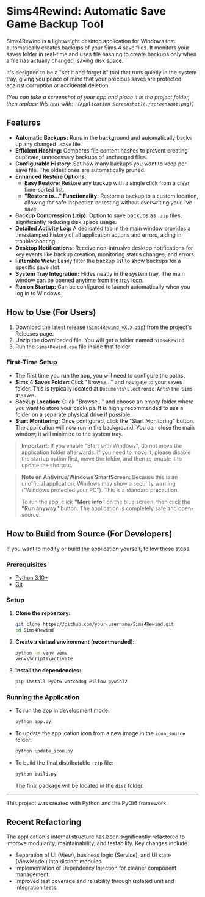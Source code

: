 # Sims4Rewind: Automatic Save Game Backup Tool

Sims4Rewind is a lightweight desktop application for Windows that automatically creates backups of your Sims 4 save files. It monitors your saves folder in real-time and uses file hashing to create backups only when a file has actually changed, saving disk space.

It's designed to be a "set it and forget it" tool that runs quietly in the system tray, giving you peace of mind that your precious saves are protected against corruption or accidental deletion.

*(You can take a screenshot of your app and place it in the project folder, then replace this text with: `![Application Screenshot](./screenshot.png)`)*

## Features

- **Automatic Backups:** Runs in the background and automatically backs up any changed `.save` file.
- **Efficient Hashing:** Compares file content hashes to prevent creating duplicate, unnecessary backups of unchanged files.
- **Configurable History:** Set how many backups you want to keep per save file. The oldest ones are automatically pruned.
- **Enhanced Restore Options:**
    - **Easy Restore:** Restore any backup with a single click from a clear, time-sorted list.
    - **"Restore to..." Functionality:** Restore a backup to a custom location, allowing for safe inspection or testing without overwriting your live save.
- **Backup Compression (.zip):** Option to save backups as `.zip` files, significantly reducing disk space usage.
- **Detailed Activity Log:** A dedicated tab in the main window provides a timestamped history of all application actions and errors, aiding in troubleshooting.
- **Desktop Notifications:** Receive non-intrusive desktop notifications for key events like backup creation, monitoring status changes, and errors.
- **Filterable View:** Easily filter the backup list to show backups for a specific save slot.
- **System Tray Integration:** Hides neatly in the system tray. The main window can be opened anytime from the tray icon.
- **Run on Startup:** Can be configured to launch automatically when you log in to Windows.

## How to Use (For Users)

1.  Download the latest release (`Sims4Rewind_vX.X.zip`) from the project's Releases page.
2.  Unzip the downloaded file. You will get a folder named `Sims4Rewind`.
3.  Run the `Sims4Rewind.exe` file inside that folder.

### First-Time Setup
- The first time you run the app, you will need to configure the paths.
- **Sims 4 Saves Folder:** Click "Browse..." and navigate to your saves folder. This is typically located at `Documents\Electronic Arts\The Sims 4\saves`.
- **Backup Location:** Click "Browse..." and choose an empty folder where you want to store your backups. It is highly recommended to use a folder on a separate physical drive if possible.
- **Start Monitoring:** Once configured, click the "Start Monitoring" button. The application will now run in the background. You can close the main window; it will minimize to the system tray.

> **Important:** If you enable "Start with Windows", do not move the application folder afterwards. If you need to move it, please disable the startup option first, move the folder, and then re-enable it to update the shortcut.

> **Note on Antivirus/Windows SmartScreen:**
> Because this is an unofficial application, Windows may show a security warning ("Windows protected your PC"). This is a standard precaution.
>
> To run the app, click **"More info"** on the blue screen, then click the **"Run anyway"** button. The application is completely safe and open-source.

## How to Build from Source (For Developers)

If you want to modify or build the application yourself, follow these steps.

### Prerequisites
- [Python 3.10+](https://www.python.org/downloads/)
- [Git](https://git-scm.com/downloads/)

### Setup
1.  **Clone the repository:**
    ```bash
    git clone https://github.com/your-username/Sims4Rewind.git
    cd Sims4Rewind
    ```
2.  **Create a virtual environment (recommended):**
    ```bash
    python -m venv venv
    venv\Scripts\activate
    ```
3.  **Install the dependencies:**
    ```bash
    pip install PyQt6 watchdog Pillow pywin32
    ```

### Running the Application
- To run the app in development mode:
  ```bash
  python app.py
  ```
- To update the application icon from a new image in the `icon_source` folder:
  ```bash
  python update_icon.py
  ```
- To build the final distributable `.zip` file:
  ```bash
  python build.py
  ```
  The final package will be located in the `dist` folder.

---
This project was created with Python and the PyQt6 framework.

## Recent Refactoring
The application's internal structure has been significantly refactored to improve modularity, maintainability, and testability. Key changes include:
-   Separation of UI (View), business logic (Service), and UI state (ViewModel) into distinct modules.
-   Implementation of Dependency Injection for cleaner component management.
-   Improved test coverage and reliability through isolated unit and integration tests.